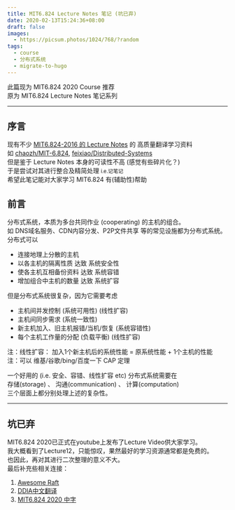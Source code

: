 ```yaml
---
title: MIT6.824 Lecture Notes 笔记 (坑已弃)
date: 2020-02-13T15:24:36+08:00
draft: false
images: 
  - https://picsum.photos/1024/768/?random
tags: 
  - course
  - 分布式系统
  - migrate-to-hugo
---
```


此篇现为 MIT6.824 2020 Course 推荐\
原为 MIT6.824 Lecture Notes 笔记系列

---

## 序言
现有不少 [MIT6.824-2016 的 Lecture Notes](http://nil.csail.mit.edu/6.824/2016/schedule.html) 的 高质量翻译学习资料\
如 [chaozh/MIT-6.824](https://github.com/chaozh/MIT-6.824/issues), [feixiao/Distributed-Systems](https://github.com/feixiao/Distributed-Systems)\
但是鉴于 Lecture Notes 本身的可读性不高 (感觉有些碎片化？)\
于是尝试对其进行整合及精简处理 <small>i.e.记笔记</small>\
希望此笔记能对大家学习 MIT6.824 有(辅助性)帮助

## 前言
分布式系统，本质为多台共同作业 (cooperating) 的主机的组合。\
如 DNS域名服务、CDN内容分发、P2P文件共享 等的常见设施都为分布式系统。\
分布式可以
- 连接地理上分散的主机 
- 以各主机的隔离性质 达致 系统安全性 
- 使各主机互相备份资料 达致 系统容错
- 增加组合中主机的数量 达致 系统扩容

但是分布式系统很复杂，因为它需要考虑
- 主机间并发控制 (系统可用性) (线性扩容)
- 主机间同步需求 (系统一致性)
- 新主机加入、旧主机报错/当机/恢复 (系统容错性)
- 每个主机工作量的分配 (负载平衡) (线性扩容)

注：线性扩容： 加入1个新主机后的系统性能 = 原系统性能 + 1个主机的性能\
注：可以 维基/谷歌/bing/百度一下 CAP 定理

一个好用的 (i.e. 安全、容错、线性扩容 etc) 分布式系统需要在\
存储(storage) 、 沟通(communication) 、 计算(computation)\
三个层面上都分别处理上述的复杂性。

---

## 坑已弃
MIT6.824 2020已正式在youtube上发布了Lecture Video供大家学习。\
我大概看到了Lecture12，只能惊叹，果然最好的学习资源通常都是免费的。\
也因此，再对其进行二次整理的意义不大。\
最后补充些相关连接：

1. [Awesome Raft](https://raft.github.io/)
2. [DDIA中文翻译](https://github.com/Vonng/ddia)
3. [MIT6.824 2020 中字](https://github.com/ivanallen/thor)